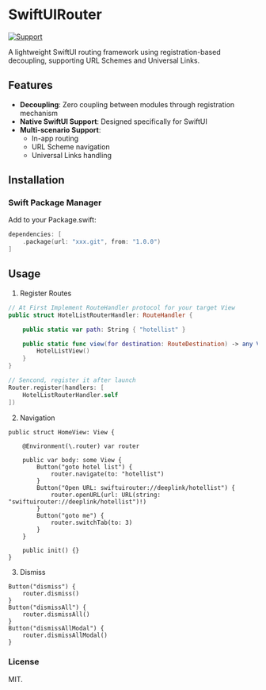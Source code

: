 # SwiftUIRouter

[![Support](https://img.shields.io/badge/support-iOS%2017%2B%20-blue.svg?style=flat)](https://www.apple.com/nl/ios/)&nbsp;

A lightweight SwiftUI routing framework using registration-based decoupling, supporting URL Schemes and Universal Links.

## Features

- **Decoupling**: Zero coupling between modules through registration mechanism
- **Native SwiftUI Support**: Designed specifically for SwiftUI
- **Multi-scenario Support**:
  - In-app routing
  - URL Scheme navigation
  - Universal Links handling

## Installation

### Swift Package Manager

Add to your Package.swift:
```swift
dependencies: [
    .package(url: "xxx.git", from: "1.0.0")
]
```

## Usage
1. Register Routes

```swift
// At First Implement RouteHandler protocol for your target View
public struct HotelListRouterHandler: RouteHandler {

    public static var path: String { "hotellist" }

    public static func view(for destination: RouteDestination) -> any View {
        HotelListView()
    }
}
```
```swift
// Sencond, register it after launch
Router.register(handlers: [
    HotelListRouterHandler.self
])
```

2. Navigation

```
public struct HomeView: View {
    
    @Environment(\.router) var router
    
    public var body: some View {
        Button("goto hotel list") {
            router.navigate(to: "hotellist")
        }
        Button("Open URL: swiftuirouter://deeplink/hotellist") {
            router.openURL(url: URL(string: "swiftuirouter://deeplink/hotellist")!)
        }
        Button("goto me") {
            router.switchTab(to: 3)
        }
    }
    
    public init() {}
}
```

3. Dismiss

```
Button("dismiss") {
    router.dismiss()
}
Button("dismissAll") {
    router.dismissAll()
}
Button("dismissAllModal") {
    router.dismissAllModal()
}
```



### License

MIT.
